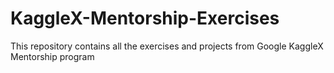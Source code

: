 # KaggleX-Mentorship-Exercises
This repository contains all the exercises and projects from Google KaggleX Mentorship program
